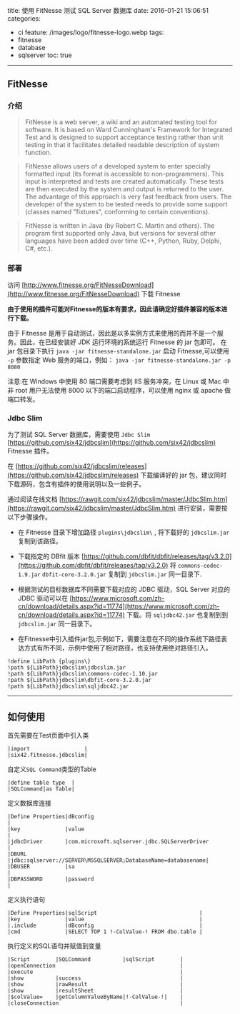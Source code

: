title: 使用 FitNesse 测试 SQL Server 数据库
date: 2016-01-21 15:06:51
categories:
  - ci
feature: /images/logo/fitnesse-logo.webp
tags:
  - fitnesse
  - database
  - sqlserver
toc: true
---
<h2 id="fitnesse">FitNesse</h2>

<h3 id="note">介绍</h3>

>FitNesse is a web server, a wiki and an automated testing tool for software. It is based on Ward Cunningham's Framework for Integrated Test and is designed to support acceptance testing rather than unit testing in that it facilitates detailed readable description of system function.

>FitNesse allows users of a developed system to enter specially formatted input (its format is accessible to non-programmers). This input is interpreted and tests are created automatically. These tests are then executed by the system and output is returned to the user. The advantage of this approach is very fast feedback from users. The developer of the system to be tested needs to provide some support (classes named "fixtures", conforming to certain conventions).

>FitNesse is written in Java (by Robert C. Martin and others). The program first supported only Java, but versions for several other languages have been added over time (C++, Python, Ruby, Delphi, C#, etc.).

<!-- more -->

<h3 id="deploy">部署</h3>

访问 [http://www.fitnesse.org/FitNesseDownload](http://www.fitnesse.org/FitNesseDownload) 下载 Fitnesse

**由于使用的插件可能对Fitnesse的版本有要求，因此请确定好插件兼容的版本进行下载。**

由于 Fitnesse 是用于自动测试，因此是以多实例方式来使用的而并不是一个服务。因此，在已经安装好 JDK 运行环境的系统运行 Fitnesse 的 jar 包即可。
在 jar 包目录下执行 `java -jar fitnesse-standalone.jar` 启动 Fitnesse,可以使用 `-p` 参数指定 Web 服务的端口，例如： `java -jar fitnesse-standalone.jar -p 8080`

注意:在 Windows 中使用 80 端口需要考虑到 IIS 服务冲突，在 Linux 或 Mac 中非 root 用户无法使用 8000 以下的端口启动程序，可以使用 nginx 或 apache 做端口转发。

<h3 id="plug">Jdbc Slim</h3>

为了测试 SQL Server 数据库，需要使用 `Jdbc Slim` [https://github.com/six42/jdbcslim](https://github.com/six42/jdbcslim) Fitnesse 插件。

在 [https://github.com/six42/jdbcslim/releases](https://github.com/six42/jdbcslim/releases) 下载编译好的 jar 包，建议同时下载源码，包含有插件的使用说明以及一些例子。

通过阅读在线文档 [https://rawgit.com/six42/jdbcslim/master/JdbcSlim.htm](https://rawgit.com/six42/jdbcslim/master/JdbcSlim.htm) 进行安装，需要按以下步骤操作。

* 在 Fitnesse 目录下增加路径 `plugins\jdbcslim\` , 将下载好的 `jdbcslim.jar` 复制到该路径。

* 下载指定的 DBfit 版本 [https://github.com/dbfit/dbfit/releases/tag/v3.2.0](https://github.com/dbfit/dbfit/releases/tag/v3.2.0) 将 `commons-codec-1.9.jar` `dbfit-core-3.2.0.jar` 复制到 `jdbcslim.jar` 同一目录下.

* 根据测试的目标数据库不同需要下载对应的 JDBC 驱动，SQL Server 对应的 JDBC 驱动可以在 [https://www.microsoft.com/zh-cn/download/details.aspx?id=11774](https://www.microsoft.com/zh-cn/download/details.aspx?id=11774) 下载。将 `sqljdbc42.jar` 也复制到到 `jdbcslim.jar` 同一目录下。

* 在Fitnesse中引入插件jar包,示例如下，需要注意在不同的操作系统下路径表达方式有所不同，示例中使用了相对路径，也支持使用绝对路径引入。

```shell
!define LibPath {plugins\}
!path ${LibPath}jdbcslim\jdbcslim.jar
!path ${LibPath}jdbcslim\commons-codec-1.10.jar
!path ${LibPath}jdbcslim\dbfit-core-3.2.0.jar
!path ${LibPath}jdbcslim\sqljdbc42.jar
```

---

<h2 id="howto">如何使用</h2>

首先需要在Test页面中引入类

```
|import                 |
|six42.fitnesse.jdbcslim|
```

自定义`SQL Command`类型的Table

```
|define table type  |
|SQLCommand|as Table|
```

定义数据库连接

```
|Define Properties|dBconfig                                                     |
|key              |value                                                        |
|jdbcDriver       |com.microsoft.sqlserver.jdbc.SQLServerDriver                 |
|DBURL            |jdbc:sqlserver://SERVER\MSSQLSERVER;DatabaseName=databasename|
|DBUSER           |sa                                                           |
|DBPASSWORD       |password                                                     |
```

定义执行语句

```
|Define Properties|sqlScript                                |
|key              |value                                    |
|.include         |dBconfig                                 |
|cmd              |SELECT TOP 1 !-ColValue-! FROM dbo.table |
```

执行定义的SQL语句并赋值到变量

```
|Script        |SQLCommand          |sqlScript        |
|openConnection                                       |
|execute                                              |
|show          |success                               |
|show          |rawResult                             |
|show          |resultSheet                           |
|$colValue=    |getColumnValueByName|!-ColValue-!|    |
|closeConnection                                      |
```
